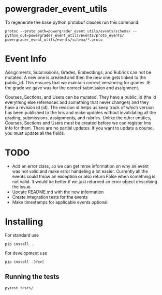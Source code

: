 # powergrader_event_utils

To regenerate the base python protobuf classes run this command:
```
protoc --proto_path=powergrader_event_utils/events/schema/ --python_out=powergrader_event_utils/events/proto_events/ powergrader_event_utils/events/schema/*.proto
```

# Event Info
Assignments, Submissions, Grades, Embeddings, and Rubrics can not be mutated. A new one is created and then the new one gets linked to the public_id. This ensures that we maintain correct versioning for grades. IE the grade we gave was for the correct submission and assignment.

Courses, Sections, and Users can be mutated. They have a public_id (the id everything else references and something that never changes) and they have a revision id (id). The revision id helps us keep track of which version has been published to the lms and make updates without invalidating all the grading, submissions, assignments, and rubrics. Unlike the other entities, Courses, Sections and Users must be created before we can register lms info for them. There are no partial updates. If you want to update a course, you must update all the fields.

# TODO
- Add an error class, so we can get mroe information on why an event was not valid and make error handeling a lot easier. Currently all the events could throw an exception or also return False when something is not valid. It would be better if we just returned an error object describing the issue.
- Update README.md with the new information
- Create integration tests for the events
- Make timestamps for applicable events optional

# Installing
For standard use
```
pip install .
```

For development use
```
pip install .[dev]
```

## Running the tests
```
pytest tests/
```